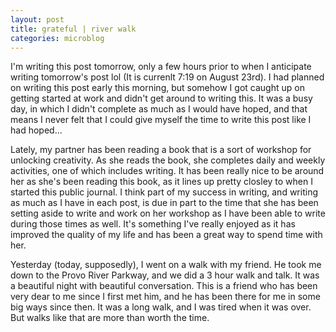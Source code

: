 ```yaml
---
layout: post
title: grateful | river walk
categories: microblog
---
```


I'm writing this post tomorrow, only a few hours prior to when I anticipate writing tomorrow's post lol (It is currenlt 7:19 on August 23rd). I had planned on writing this post early this morning, but somehow I got caught up on getting started at work and didn't get around to writing this. It was a busy day, in which I didn't complete as much as I would have hoped, and that means I never felt that I could give myself the time to write this post like I had hoped...

Lately, my partner has been reading a book that is a sort of workshop for unlocking creativity. As she reads the book, she completes daily and weekly activities, one of which includes writing. It has been really nice to be around her as she's been reading this book, as it lines up pretty closley to when I started this public journal. I think part of my success in writing, and writing as much as I have in each post, is due in part to the time that she has been setting aside to write and work on her workshop as I have been able to write during those times as well. It's something I've really enjoyed as it has improved the quality of my life and has been a great way to spend time with her.

Yesterday (today, supposedly), I went on a walk with my friend. He took me down to the Provo River Parkway, and we did a 3 hour walk and talk. It was a beautiful night with beautiful conversation. This is a friend who has been very dear to me since I first met him, and he has been there for me in some big ways since then. It was a long walk, and I was tired when it was over. But walks like that are more than worth the time.
